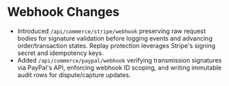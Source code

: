 # Webhook Changes

- Introduced `/api/commerce/stripe/webhook` preserving raw request bodies for signature validation before logging events and advancing order/transaction states. Replay protection leverages Stripe's signing secret and idempotency keys.
- Added `/api/commerce/paypal/webhook` verifying transmission signatures via PayPal's API, enforcing webhook ID scoping, and writing immutable audit rows for dispute/capture updates.
